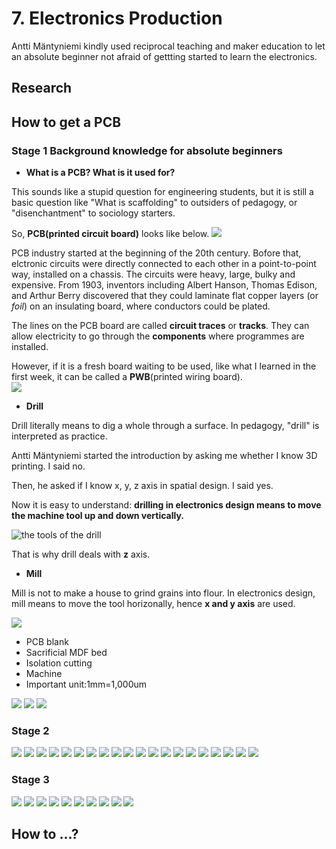 # 7. Electronics Production

Antti Mäntyniemi kindly used reciprocal teaching and maker education to let an absolute beginner not afraid of gettting started to learn the electronics.  

## Research


## How to get a PCB

### Stage 1 Background knowledge for absolute beginners
- **What is a PCB? What is it used for?** 

This sounds like a stupid question for engineering students, but it is still a basic question like "What is scaffolding" to outsiders of pedagogy, or "disenchantment" to sociology starters.  

So, **PCB(printed circuit board)** looks like below. 
![](../images/pcb1.34.jpg)  

PCB industry started at the beginning of the 20th century. Bofore that, elctronic circuits were directly connected to each other in a point-to-point way, installed on a chassis. The circuits were heavy, large, bulky and expensive. From 1903, inventors including Albert Hanson, Thomas Edison, and Arthur Berry discovered that they could laminate flat copper layers (or *foil*) on an insulating board, where conductors could be plated.  

The lines on the PCB board are called **circuit traces** or **tracks**. They can allow electricity to go through the **components** where programmes are installed.  

However, if it is a fresh board waiting to be used, like what I learned in the first week, it can be called a **PWB**(printed wiring board).  
![](../images/pcb1.35.jpg)


- **Drill**  

Drill literally means to dig a whole through a surface. In pedagogy, "drill" is interpreted as practice.  

Antti Mäntyniemi started the introduction by asking me whether I know 3D printing. I said no.  

Then, he asked if I know x, y, z axis in spatial design. I said yes.  

Now it is easy to understand: **drilling in electronics design means to move the machine tool up and down vertically.**  

![the tools of the drill](../images/pcb1.36.jpg)

That is why drill deals with **z** axis. 

- **Mill**  

Mill is not to make a house to grind grains into flour. In electronics design, mill means to move the tool horizonally, hence **x and y axis** are used.  

![](../images/pcb1.1.jpg)  


- PCB blank
- Sacrificial MDF bed 
- Isolation cutting 
- Machine 
- Important unit:1mm=1,000um

![](../images/pcb1.1.jpg)
![](../images/pcb1.2.jpg)
![](../images/pcb1.3.jpg)

### Stage 2
![](../images/pcb1.4.jpg)
![](../images/pcb1.5.jpg)
![](../images/pcb1.6.jpg)
![](../images/pcb1.7.jpg)
![](../images/pcb1.8.jpg)
![](../images/pcb1.9.jpg)
![](../images/pcb1.10.jpg)
![](../images/pcb1.11.jpg)
![](../images/pcb1.12.jpg)
![](../images/pcb1.13.jpg)
![](../images/pcb1.14.jpg)
![](../images/pcb1.15.jpg)
![](../images/pcb1.16.jpg)
![](../images/pcb1.17.jpg)
![](../images/pcb1.18.jpg)
![](../images/pcb1.19.jpg)
![](../images/pcb1.20.jpg)
![](../images/pcb1.21.jpg)
![](../images/pcb1.22.jpg)
![](../images/pcb1.23.jpg)

### Stage 3
![](../images/pcb1.24.jpg)
![](../images/pcb1.25.jpg)
![](../images/pcb1.26.jpg)
![](../images/pcb1.27.jpg)
![](../images/pcb1.28.jpg)
![](../images/pcb1.29.jpg)
![](../images/pcb1.30.jpg)
![](../images/pcb1.31.jpg)
![](../images/pcb1.32.jpg)
![](../images/pcb1.33.jpg)

## How to ...?